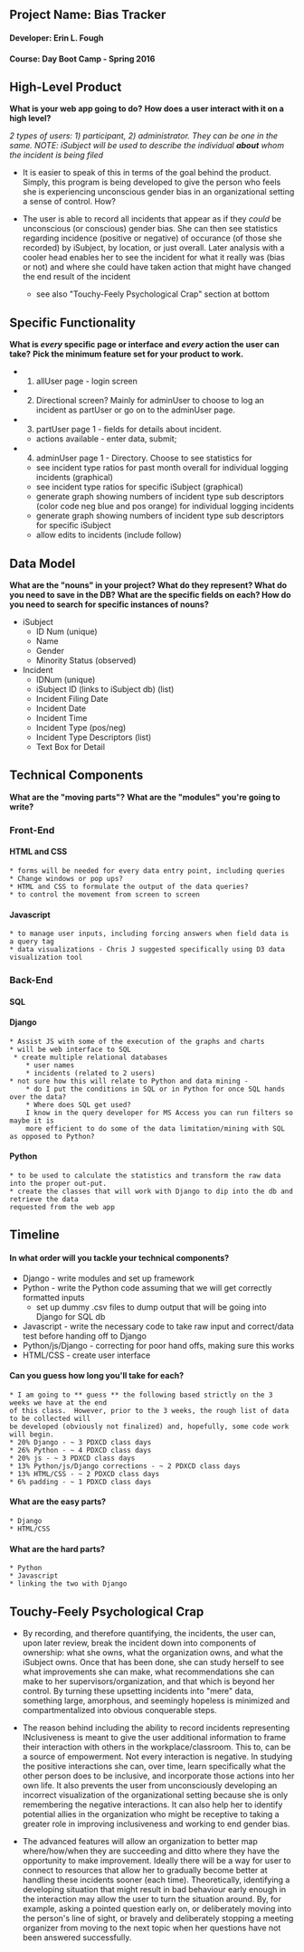 ## Project Name:  Bias Tracker
#### Developer:  Erin L. Fough
#### Course:  Day Boot Camp - Spring 2016

## High-Level Product
**What is your web app going to do?**
**How does a user interact with it on a high level?**

*2 types of users:  1) participant, 2) administrator.  They can be one in the same.*
_NOTE:  iSubject will be used to describe the individual **about** whom the incident is
being filed_

* It is easier to speak of this in terms of the goal behind the product.  Simply, this program is
being developed to give the person who feels she is experiencing unconscious gender bias in an
organizational setting a sense of control.  How?

* The user is able to record all incidents that appear as if they *could* be unconscious (or
conscious) gender bias.  She can then see statistics regarding incidence (positive or
negative) of occurance (of those she recorded) by iSubject, by location, or just overall.  Later
analysis with a cooler head enables her to see the incident for what it really was (bias or not)
and where she could have taken action that might have changed the end result of the incident
    * see also "Touchy-Feely Psychological Crap" section at bottom

## Specific Functionality

**What is _every_ specific page or interface and _every_ action the user can take?**
**Pick the minimum feature set for your product to work.**

* 1. allUser page - login screen
* 2. Directional screen?  Mainly for adminUser to choose to log an incident as partUser
    or go on to the adminUser page.
* 3. partUser page 1 - fields for details about incident.
    * actions available - enter data, submit;
* 4. adminUser page 1 - Directory.  Choose to see statistics for
    * see incident type ratios for past month overall for individual
    logging incidents (graphical)
    * see incident type ratios for specific iSubject (graphical)
    * generate graph showing numbers of incident type sub descriptors
    (color code neg blue and pos orange) for individual logging incidents
    * generate graph showing numbers of incident type sub descriptors for
    specific iSubject
    * allow edits to incidents (include follow)

## Data Model

**What are the "nouns" in your project? What do they represent? What do
you need to save in the DB? What are the specific fields on each? How do
you need to search for specific instances of nouns?**

* iSubject
    * ID Num (unique)
    * Name
    * Gender
    * Minority Status (observed)
* Incident
    * IDNum (unique)
    * iSubject ID (links to iSubject db) (list)
    * Incident Filing Date
    * Incident Date
    * Incident Time
    * Incident Type (pos/neg)
    * Incident Type Descriptors (list)
    * Text Box for Detail

## Technical Components
**What are the "moving parts"?**
**What are the "modules" you're going to write?**

### Front-End
#### HTML and CSS
    * forms will be needed for every data entry point, including queries
    * Change windows or pop ups?
    * HTML and CSS to formulate the output of the data queries?
    * to control the movement from screen to screen
#### Javascript
    * to manage user inputs, including forcing answers when field data is a query tag
    * data visualizations - Chris J suggested specifically using D3 data visualization tool

### Back-End
#### SQL

#### Django
    * Assist JS with some of the execution of the graphs and charts
    * will be web interface to SQL
     * create multiple relational databases
        * user names
        * incidents (related to 2 users)
    * not sure how this will relate to Python and data mining -
        * do I put the conditions in SQL or in Python for once SQL hands over the data?  
        * Where does SQL get used?  
        I know in the query developer for MS Access you can run filters so maybe it is
        more efficient to do some of the data limitation/mining with SQL as opposed to Python?

#### Python
    * to be used to calculate the statistics and transform the raw data into the proper out-put.
    * create the classes that will work with Django to dip into the db and retrieve the data
    requested from the web app

## Timeline

#### In what order will you tackle your technical components?

* Django - write modules and set up framework
* Python - write the Python code assuming that we will get correctly formatted
inputs
    * set up dummy .csv files to dump output that will be going into Django for SQL db
* Javascript - write the necessary code to take raw input and correct/data test before handing
off to Django
* Python/js/Django - correcting for poor hand offs, making sure this works
* HTML/CSS - create user interface

#### Can you guess how long you'll take for each?

    * I am going to ** guess ** the following based strictly on the 3 weeks we have at the end
    of this class.  However, prior to the 3 weeks, the rough list of data to be collected will
    be developed (obviously not finalized) and, hopefully, some code work will begin.
    * 20% Django - ~ 3 PDXCD class days
    * 26% Python - ~ 4 PDXCD class days
    * 20% js - ~ 3 PDXCD class days
    * 13% Python/js/Django corrections - ~ 2 PDXCD class days
    * 13% HTML/CSS - ~ 2 PDXCD class days
    * 6% padding - ~ 1 PDXCD class days

#### What are the easy parts?

    * Django
    * HTML/CSS

#### What are the hard parts?

    * Python
    * Javascript
    * linking the two with Django

## Touchy-Feely Psychological Crap

* By recording, and therefore quantifying, the incidents, the user can, upon later review, break
the incident down into components of ownership:  what she owns, what the organization owns, and
what the iSubject owns.  Once that has been done, she can study herself to see what improvements
she can make, what recommendations she can make to her supervisors/organization, and that which
is beyond her control.  By turning these upsetting incidents into "mere" data, something large,
amorphous, and seemingly hopeless is minimized and compartmentalized into obvious conquerable steps.

* The reason behind including the ability to record incidents representing INclusiveness is
meant to give the user additional information to frame their interaction with others in the
workplace/classroom.  This to, can be a source of empowerment.  Not every interaction is negative.
In studying the positive interactions she can, over time, learn specifically what the other person does to be inclusive, and incorporate those actions into her own life.  It also prevents the user
from unconsciously developing an incorrect visualization of the organizational setting because she
is only remembering the negative interactions.  It can also help her to identify potential allies
in the organization who might be receptive to taking a greater role in improving inclusiveness and working to end gender bias.

* The advanced features will allow an organization to better map where/how/when they are
succeeding and ditto where they have the opportunity to make improvement.  Ideally there will
be a way for user to connect to resources that allow her to gradually become better at
handling these incidents sooner (each time).  Theoretically, identifying a developing situation
that might result in bad behaviour early enough in the interaction may allow the user to turn
the situation around.  By, for example, asking a pointed question early on, or deliberately moving into the person's line of sight, or bravely and deliberately stopping a meeting organizer from
moving to the next topic when her questions have not been answered successfully.
